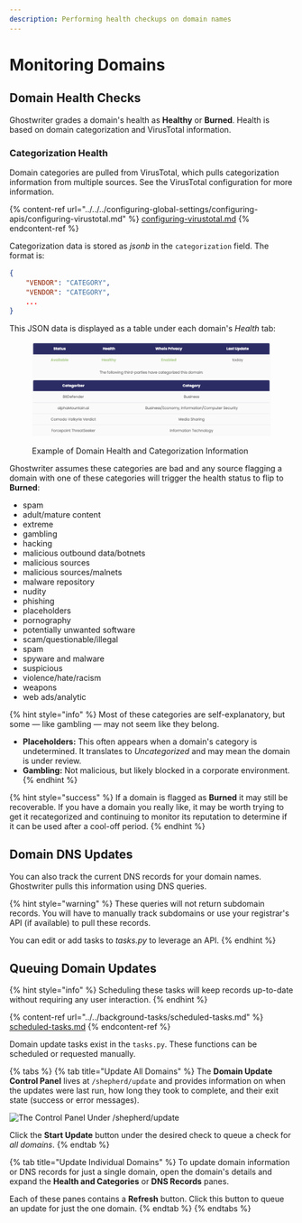 ```yaml
---
description: Performing health checkups on domain names
---
```


# Monitoring Domains

## Domain Health Checks

Ghostwriter grades a domain's health as **Healthy** or **Burned**. Health is based on domain categorization and VirusTotal information.

### Categorization Health

Domain categories are pulled from VirusTotal, which pulls categorization information from multiple sources. See the VirusTotal configuration for more information.

{% content-ref url="../../../configuring-global-settings/configuring-apis/configuring-virustotal.md" %}
[configuring-virustotal.md](../../../configuring-global-settings/configuring-apis/configuring-virustotal.md)
{% endcontent-ref %}

Categorization data is stored as _jsonb_ in the `categorization` field. The format is:

```json
{
    "VENDOR": "CATEGORY",
    "VENDOR": "CATEGORY",
    ...
}
```

This JSON data is displayed as a table under each domain's _Health_ tab:

<figure><img src="../../../.gitbook/assets/image (7).png" alt="Example of Domain Health and Categorization Information"><figcaption><p>Example of Domain Health and Categorization Information</p></figcaption></figure>

Ghostwriter assumes these categories are bad and any source flagging a domain with one of these categories will trigger the health status to flip to **Burned**:

* spam
* adult/mature content
* extreme
* gambling
* hacking
* malicious outbound data/botnets
* malicious sources
* malicious sources/malnets
* malware repository
* nudity
* phishing
* placeholders
* pornography
* potentially unwanted software
* scam/questionable/illegal
* spam
* spyware and malware
* suspicious
* violence/hate/racism
* weapons
* web ads/analytic

{% hint style="info" %}
Most of these categories are self-explanatory, but some ⁠— like gambling ⁠— may not seem like they belong.

* **Placeholders:** This often appears when a domain's category is undetermined. It translates to _Uncategorized_ and may mean the domain is under review.
* **Gambling:** Not malicious, but likely blocked in a corporate environment.
{% endhint %}

{% hint style="success" %}
If a domain is flagged as **Burned** it may still be recoverable. If you have a domain you really like, it may be worth trying to get it recategorized and continuing to monitor its reputation to determine if it can be used after a cool-off period.
{% endhint %}

## Domain DNS Updates

You can also track the current DNS records for your domain names. Ghostwriter pulls this information using DNS queries.

{% hint style="warning" %}
These queries will not return subdomain records. You will have to manually track subdomains or use your registrar's API (if available) to pull these records.

You can edit or add tasks to _tasks.py_ to leverage an API.
{% endhint %}

## Queuing Domain Updates

{% hint style="info" %}
Scheduling these tasks will keep records up-to-date without requiring any user interaction.
{% endhint %}

{% content-ref url="../../background-tasks/scheduled-tasks.md" %}
[scheduled-tasks.md](../../background-tasks/scheduled-tasks.md)
{% endcontent-ref %}

Domain update tasks exist in the `tasks.py`. These functions can be scheduled or requested manually.

{% tabs %}
{% tab title="Update All Domains" %}
The **Domain Update Control Panel** lives at `/shepherd/update` and provides information on when the updates were last run, how long they took to complete, and their exit state (success or error messages).

![The Control Panel Under /shepherd/update](../../../.gitbook/assets/domain\_update\_controls.png)

Click the **Start Update** button under the desired check to queue a check for _all domains_.
{% endtab %}

{% tab title="Update Individual Domains" %}
To update domain information or DNS records for just a single domain, open the domain's details and expand the **Health and Categories** or **DNS Records** panes.

Each of these panes contains a **Refresh** button. Click this button to queue an update for just the one domain.
{% endtab %}
{% endtabs %}

